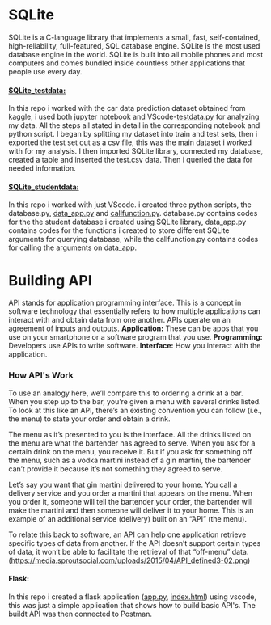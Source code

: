# SQLite
SQLite is a C-language library that implements a small, fast, self-contained, high-reliability, full-featured, SQL database engine. SQLite is the most used database engine in the world. 
SQLite is built into all mobile phones and most computers and comes bundled inside countless other applications that people use every day.

#### [SQLite_testdata:](httpsgithub.com/Josiah-Jovido/SQLite/blob/master/SQLite_testdata/SQLite_notebook_1.ipynb)
In this repo i worked with the car data prediction dataset obtained from kaggle, i used both jupyter notebook and VScode-[testdata.py](https://github.com/Josiah-Jovido/SQLite/blob/master/SQLite_testdata/testdata.py) for analyzing my data. All the steps all stated in detail in the corresponding notebook and python script.
I began by splitting my dataset into train and test sets, then i exported the test set out as a csv file, this was the main dataset i worked with for my analysis. I then imported SQLite library, connected my database, created a table and inserted the test.csv data. Then i queried the data for needed information.

#### [SQLite_studentdata:](https://github.com/Josiah-Jovido/SQLite/blob/master/SQLite_studentdata/database.py)
In this repo i worked with just VScode. i created three python scripts, the database.py, [data_app.py](https://github.com/Josiah-Jovido/SQLite/blob/master/SQLite_studentdata/data_app.py) and [callfunction.py](https://github.com/Josiah-Jovido/SQLite/blob/master/SQLite_studentdata/callfunction.py). database.py contains codes for the the student database i created using SQLite library, data_app.py contains codes for the functions i created to store different SQLite arguments for querying database, while the callfunction.py contains codes for calling the arguments on data_app.

# Building API
API stands for application programming interface. This is a concept in software technology that essentially refers to how multiple applications can interact with and obtain data from one another. APIs operate on an agreement of inputs and outputs.
**Application:** These can be apps that you use on your smartphone or a software program that you use.
**Programming:** Developers use APIs to write software.
**Interface:** How you interact with the application.

### How API's Work
To use an analogy here, we’ll compare this to ordering a drink at a bar. When you step up to the bar, you’re given a menu with several drinks listed. To look at this like an API, there’s an existing convention you can follow (i.e., the menu) to state your order and obtain a drink.

The menu as it’s presented to you is the interface. All the drinks listed on the menu are what the bartender has agreed to serve. When you ask for a certain drink on the menu, you receive it. But if you ask for something off the menu, such as a vodka martini instead of a gin martini, the bartender can’t provide it because it’s not something they agreed to serve.

Let’s say you want that gin martini delivered to your home. You call a delivery service and you order a martini that appears on the menu. When you order it, someone will tell the bartender your order, the bartender will make the martini and then someone will deliver it to your home. This is an example of an additional service (delivery) built on an “API” (the menu).

To relate this back to software, an API can help one application retrieve specific types of data from another. If the API doesn’t support certain types of data, it won’t be able to facilitate the retrieval of that “off-menu” data.
(https://media.sproutsocial.com/uploads/2015/04/API_defined3-02.png)

#### Flask: 
In this repo i created a flask application ([app.py](https://github.com/Josiah-Jovido/SQLite/blob/master/SQLite_studentdata/flask/app.py), [index.html](https://github.com/Josiah-Jovido/SQLite/blob/master/SQLite_studentdata/flask/templates/index.html)) using vscode, this was just a simple application that shows how to build basic API's. The buildt API was then connected to Postman. 
